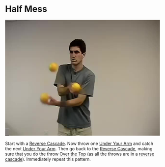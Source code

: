 # Half Mess

![HalfMess](/site/videos/poster/halfmess.jpg)

Start with a [Reverse Cascade](reversecascade.md). Now throw one [Under Your Arm](underthearm.md) and catch the next [Under Your Arm](underthearm.md). Then go back to the [Reverse Cascade](reversecascade.md), making sure that you do the throw [Over the Top](overthetop.md) (as all the throws are in a [reverse cascade](reversecascade.md)). Immediately repeat this pattern.

